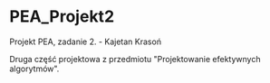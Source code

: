 # PEA_Projekt2
Projekt PEA, zadanie 2. - Kajetan Krasoń

Druga część projektowa z przedmiotu "Projektowanie efektywnych algorytmów".
